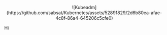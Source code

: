 <p align=center>
![Kubeadm](https://github.com/sabsat/Kubernetes/assets/52891829/2d6b80ea-afae-4c8f-86a4-645206c5cfe0)
</p>

Hi
